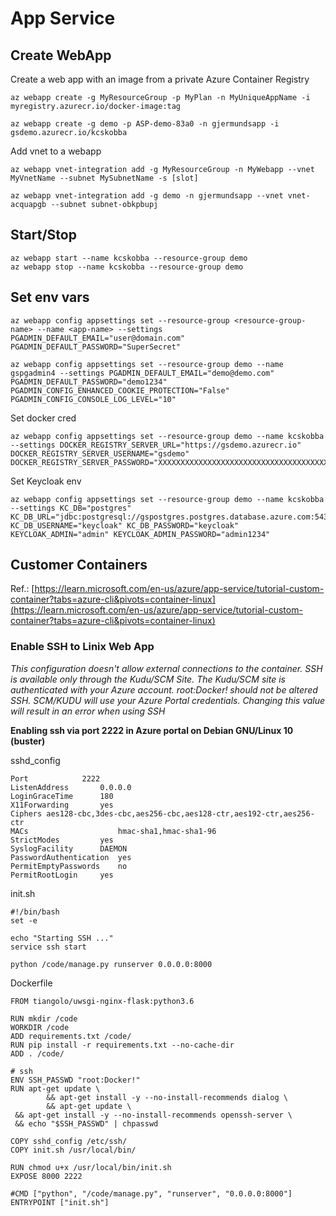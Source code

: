 # App Service

## Create WebApp
Create a web app with an image from a private Azure Container Registry
```
az webapp create -g MyResourceGroup -p MyPlan -n MyUniqueAppName -i myregistry.azurecr.io/docker-image:tag

az webapp create -g demo -p ASP-demo-83a0 -n gjermundsapp -i gsdemo.azurecr.io/kcskobba
```

Add vnet to a webapp
```
az webapp vnet-integration add -g MyResourceGroup -n MyWebapp --vnet MyVnetName --subnet MySubnetName -s [slot]

az webapp vnet-integration add -g demo -n gjermundsapp --vnet vnet-acquapgb --subnet subnet-obkpbupj
```

## Start/Stop
```
az webapp start --name kcskobba --resource-group demo
az webapp stop --name kcskobba --resource-group demo
```

## Set env vars
```
az webapp config appsettings set --resource-group <resource-group-name> --name <app-name> --settings PGADMIN_DEFAULT_EMAIL="user@domain.com" PGADMIN_DEFAULT_PASSWORD="SuperSecret"

az webapp config appsettings set --resource-group demo --name gspgadmin4 --settings PGADMIN_DEFAULT_EMAIL="demo@demo.com" PGADMIN_DEFAULT_PASSWORD="demo1234" PGADMIN_CONFIG_ENHANCED_COOKIE_PROTECTION="False" PGADMIN_CONFIG_CONSOLE_LOG_LEVEL="10"
```

Set docker cred
```
az webapp config appsettings set --resource-group demo --name kcskobba --settings DOCKER_REGISTRY_SERVER_URL="https://gsdemo.azurecr.io" DOCKER_REGISTRY_SERVER_USERNAME="gsdemo" DOCKER_REGISTRY_SERVER_PASSWORD="XXXXXXXXXXXXXXXXXXXXXXXXXXXXXXXXXXXXXXXXXX"
```

Set Keycloak env
```
az webapp config appsettings set --resource-group demo --name kcskobba --settings KC_DB="postgres" KC_DB_URL="jdbc:postgresql://gspostgres.postgres.database.azure.com:5432/keycloak" KC_DB_USERNAME="keycloak" KC_DB_PASSWORD="keycloak" KEYCLOAK_ADMIN="admin" KEYCLOAK_ADMIN_PASSWORD="admin1234"
```

## Customer Containers
Ref.: [https://learn.microsoft.com/en-us/azure/app-service/tutorial-custom-container?tabs=azure-cli&pivots=container-linux](https://learn.microsoft.com/en-us/azure/app-service/tutorial-custom-container?tabs=azure-cli&pivots=container-linux)

### Enable SSH to Linix Web App

_This configuration doesn't allow external connections to the container. SSH is available only through the Kudu/SCM Site. The Kudu/SCM site is authenticated with your Azure account. root:Docker! should not be altered SSH. SCM/KUDU will use your Azure Portal credentials. Changing this value will result in an error when using SSH_

__Enabling ssh via port 2222 in Azure portal on Debian GNU/Linux 10 (buster)__

sshd_config
```
Port 			2222
ListenAddress 		0.0.0.0
LoginGraceTime 		180
X11Forwarding 		yes
Ciphers aes128-cbc,3des-cbc,aes256-cbc,aes128-ctr,aes192-ctr,aes256-ctr
MACs                    hmac-sha1,hmac-sha1-96
StrictModes 		yes
SyslogFacility 		DAEMON
PasswordAuthentication 	yes
PermitEmptyPasswords 	no
PermitRootLogin 	yes
```

init.sh
```
#!/bin/bash
set -e

echo "Starting SSH ..."
service ssh start

python /code/manage.py runserver 0.0.0.0:8000
```
Dockerfile
```
FROM tiangolo/uwsgi-nginx-flask:python3.6

RUN mkdir /code
WORKDIR /code
ADD requirements.txt /code/
RUN pip install -r requirements.txt --no-cache-dir
ADD . /code/

# ssh
ENV SSH_PASSWD "root:Docker!"
RUN apt-get update \
        && apt-get install -y --no-install-recommends dialog \
        && apt-get update \
 && apt-get install -y --no-install-recommends openssh-server \
 && echo "$SSH_PASSWD" | chpasswd 

COPY sshd_config /etc/ssh/
COPY init.sh /usr/local/bin/

RUN chmod u+x /usr/local/bin/init.sh
EXPOSE 8000 2222

#CMD ["python", "/code/manage.py", "runserver", "0.0.0.0:8000"]
ENTRYPOINT ["init.sh"]
```
